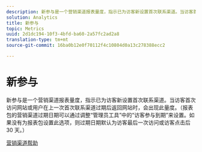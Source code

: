 ```yaml
---
description: 新参与是一个营销渠道报表量度，指示已为访客新设置首次联系渠道。当访客首次访问网站或用户在上一次首次联系渠道过期后返回网站时，会出现此量度。（报表包的营销渠道过期日期可以通过调整“管理员工具”中的“访客参与到期”来设置。如果没有为报表包设置此选项，则过期日期默认为访客最后一次访问或访客点击后 30 天。）
solution: Analytics
title: 新参与
topic: Metrics
uuid: 2d1dc194-10f3-4bfd-ba60-2a57fc2ad2a8
translation-type: tm+mt
source-git-commit: 16ba0b12e0f70112f4c10804d0a13c278388ecc2

---
```



# 新参与

新参与是一个营销渠道报表量度，指示已为访客新设置首次联系渠道。当访客首次访问网站或用户在上一次首次联系渠道过期后返回网站时，会出现此量度。（报表包的营销渠道过期日期可以通过调整“管理员工具”中的“访客参与到期”来设置。如果没有为报表包设置此选项，则过期日期默认为访客最后一次访问或访客点击后 30 天。）

[营销渠道帮助](https://marketing.adobe.com/resources/help/en_US/mchannel/)
